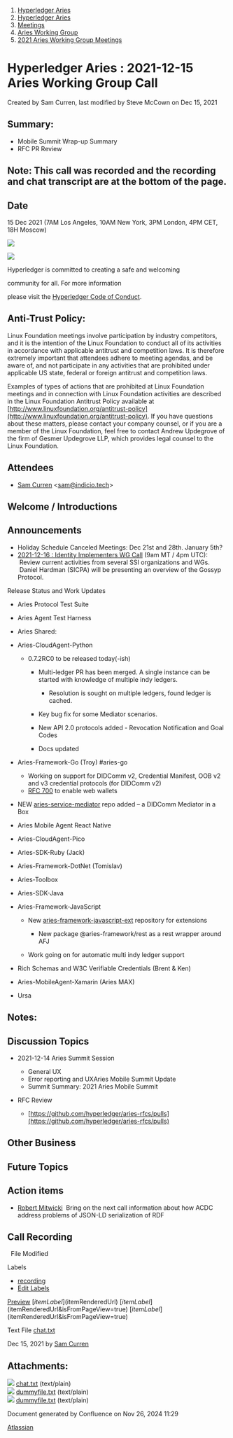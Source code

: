 1. [Hyperledger Aries](index.html)
2. [Hyperledger Aries](Hyperledger-Aries_18481154.html)
3. [Meetings](Meetings_18481222.html)
4. [Aries Working Group](Aries-Working-Group_18481228.html)
5. [2021 Aries Working Group Meetings](2021-Aries-Working-Group-Meetings_18514540.html)

# Hyperledger Aries : 2021-12-15 Aries Working Group Call

Created by Sam Curren, last modified by Steve McCown on Dec 15, 2021

## Summary:

- Mobile Summit Wrap-up Summary
- RFC PR Review

## Note: This call was recorded and the recording and chat transcript are at the bottom of the page.

## Date

15 Dec 2021 (7AM Los Angeles, 10AM New York, 3PM London, 4PM CET, 18H Moscow)

![](https://wiki.hyperledger.org/download/attachments/29034696/Antitrustnotice.png?version=1&modificationDate=1581695654000&api=v2)

![](https://wiki.hyperledger.org/download/attachments/2392771/welcome.png?version=2&modificationDate=1572450107000&api=v2)

Hyperledger is committed to creating a safe and welcoming

community for all. For more information

please visit the [Hyperledger Code of Conduct](https://lf-hyperledger.atlassian.net/wiki/display/HYP/Hyperledger+Code+of+Conduct).

## Anti-Trust Policy:

Linux Foundation meetings involve participation by industry competitors, and it is the intention of the Linux Foundation to conduct all of its activities in accordance with applicable antitrust and competition laws. It is therefore extremely important that attendees adhere to meeting agendas, and be aware of, and not participate in any activities that are prohibited under applicable US state, federal or foreign antitrust and competition laws.

Examples of types of actions that are prohibited at Linux Foundation meetings and in connection with Linux Foundation activities are described in the Linux Foundation Antitrust Policy available at [http://www.linuxfoundation.org/antitrust-policy](http://www.linuxfoundation.org/antitrust-policy). If you have questions about these matters, please contact your company counsel, or if you are a member of the Linux Foundation, feel free to contact Andrew Updegrove of the firm of Gesmer Updegrove LLP, which provides legal counsel to the Linux Foundation.

## Attendees

- [Sam Curren](https://lf-hyperledger.atlassian.net/wiki/people/557058:1ed5fd92-7e42-4cab-87b1-688e48bc02c2?ref=confluence) &lt;sam@indicio.tech&gt;

## Welcome / Introductions

## Announcements

- Holiday Schedule Canceled Meetings: Dec 21st and 28th. January 5th?
- [2021-12-16 : Identity Implementers WG Call](https://lf-hyperledger.atlassian.net/wiki/spaces/IWG/pages/18252067/2021-12-16+Identity+Implementers+WG+Call) (9am MT / 4pm UTC):  Review current activities from several SSI organizations and WGs.  Daniel Hardman (SICPA) will be presenting an overview of the Gossyp Protocol.

Release Status and Work Updates

- Aries Protocol Test Suite
- Aries Agent Test Harness
- Aries Shared:
- Aries-CloudAgent-Python
  
  - 0.7.2RC0 to be released today(-ish)
    
    - Multi-ledger PR has been merged. A single instance can be started with knowledge of multiple indy ledgers.
      
      - Resolution is sought on multiple ledgers, found ledger is cached.
    - Key bug fix for some Mediator scenarios.
    - New API 2.0 protocols added - Revocation Notification and Goal Codes
    - Docs updated
- Aries-Framework-Go (Troy) #aries-go
  
  - Working on support for DIDComm v2, Credential Manifest, OOB v2 and v3 credential protocols (for DIDComm v2)
  - [RFC 700](https://github.com/hyperledger/aries-rfcs/pull/700) to enable web wallets
- NEW [aries-service-mediator](https://github.com/hyperledger/aries-mediator-service) repo added – a DIDComm Mediator in a Box
- Aries Mobile Agent React Native
- Aries-CloudAgent-Pico
- Aries-SDK-Ruby (Jack)
- Aries-Framework-DotNet (Tomislav)
- Aries-Toolbox
- Aries-SDK-Java
- Aries-Framework-JavaScript
  
  - New [aries-framework-javascript-ext](https://github.com/hyperledger/aries-framework-javascript-ext) repository for extensions
    
    - New package @aries-framework/rest as a rest wrapper around AFJ
  - Work going on for automatic multi indy ledger support
- Rich Schemas and W3C Verifiable Credentials (Brent &amp; Ken)
- Aries-MobileAgent-Xamarin (Aries MAX)
- Ursa

## Notes:

## Discussion Topics

- 2021-12-14 Aries Summit Session
  
  - General UX
  - Error reporting and UXAries Mobile Summit Update
  - Summit Summary: 2021 Aries Mobile Summit
- RFC Review
  
  - [https://github.com/hyperledger/aries-rfcs/pulls](https://github.com/hyperledger/aries-rfcs/pulls)

## Other Business

## Future Topics

## Action items

- [Robert Mitwicki](https://lf-hyperledger.atlassian.net/wiki/people/712020:9176fc40-350e-4342-b616-01da76989d8d?ref=confluence)  Bring on the next call information about how ACDC address problems of JSON-LD serialization of RDF

## Call Recording

  File Modified

Labels

- [recording](/wiki/label/ARIES/recording)
- [Edit Labels](# "Edit Labels")

[Preview]() [$itemLabel]($itemRenderedUrl) [$itemLabel]($itemRenderedUrl&isFromPageView=true) [$itemLabel]($itemRenderedUrl&isFromPageView=true)

Text File [chat.txt](attachments/18494979/18515816.txt "Download")

Dec 15, 2021 by [Sam Curren](/wiki/people/557058:1ed5fd92-7e42-4cab-87b1-688e48bc02c2)

## Attachments:

![](images/icons/bullet_blue.gif) [chat.txt](attachments/18494979/18515816.txt) (text/plain)  
![](images/icons/bullet_blue.gif) [dummyfile.txt](attachments/18494979/18515817.txt) (text/plain)  
![](images/icons/bullet_blue.gif) [dummyfile.txt](attachments/18494979/18515818.txt) (text/plain)

Document generated by Confluence on Nov 26, 2024 11:29

[Atlassian](http://www.atlassian.com/)
